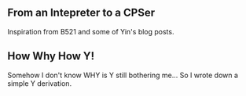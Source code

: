 ## From an Intepreter to a CPSer

Inspiration from B521 and some of Yin's blog posts.

## How Why How Y!

Somehow I don't know WHY is Y still bothering me... So I wrote down a simple Y derivation.
